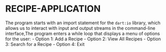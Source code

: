 # RECIPE-APPLICATION
The program starts with an import statement for the `dart:io` library, which allows us to interact with input and output streams in the command-line interface,The program enters a while loop that displays a menu of options for the user: - Option 1: Add a Recipe  - Option 2: View All Recipes  - Option 3: Search for a Recipe  - Option 4: Exit
